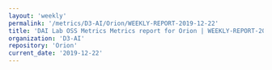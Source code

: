 ```yaml
---
layout: 'weekly'
permalink: '/metrics/D3-AI/Orion/WEEKLY-REPORT-2019-12-22'
title: 'DAI Lab OSS Metrics Metrics report for Orion | WEEKLY-REPORT-2019-12-22'
organization: 'D3-AI'
repository: 'Orion'
current_date: '2019-12-22'
---
```


